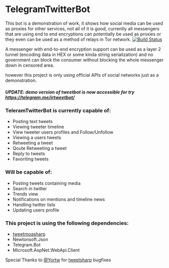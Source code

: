 # TelegramTwitterBot
This bot is a demonstration of work, it shows how social media can be used as proxies for other services, not all of it is good, currently all messengers that are using end to end encryptions can potentially be used as proxies or they even can be used as a method of relays in Tor network.
[![Build Status](https://travis-ci.org/alisinabh/TelegramTwitterBot.svg?branch=IntroAndHelps)](https://travis-ci.org/alisinabh/TelegramTwitterBot)

A messenger with end-to-end encryption support can be used as a layer 2 tunnel (encoding data in HEX or some kinda string serialization) and no government can block the consumer without blocking the whole messenger down in censored area.

however this project is only using official APIs of social networks just as a demonstration.

##### UPDATE: demo version of tweetbot is now accessible for try https://telegram.me/irtweetbot/ 

### TeleramTwitterBot is currently capable of:

 * Posting text tweets
 * Viewing tweeter timeline
 * View tweeter users profiles and Follow/Unfollow
 * Viewing a users tweets
 * Retweeting a tweet
 * Qoute Retweeting a tweet
 * Reply to tweets
 * Favoriting tweets

### Will be capable of:

 * Posting tweets containing media
 * Search in twitter
 * Trends view
 * Notifications on mentions and timeline news
 * Handling twitter lists
 * Updating users profile

### This project is using the following dependencies:
* [tweetmoasharp](https://github.com/Yortw/tweetmoasharp)
* Newtonsoft.Json
* Telegram.Bot
* Microsoft.AspNet.WebApi.Client

Special Thanks to [@Yortw](https://github.com/Yortw) for [tweetsharp](https://github.com/shugonta/tweetsharp) bugfixes
